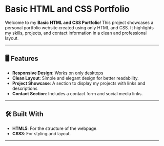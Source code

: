 # Basic HTML and CSS Portfolio

Welcome to my **Basic HTML and CSS Portfolio**! This project showcases a personal portfolio website created using only HTML and CSS. It highlights my skills, projects, and contact information in a clean and professional layout.

---

## 🖥️ Features

- **Responsive Design**: Works on only desktops
- **Clean Layout**: Simple and elegant design for better readability.
- **Project Showcase**: A section to display my projects with links and descriptions.
- **Contact Section**: Includes a contact form and social media links.

---

## 🛠️ Built With

- **HTML5**: For the structure of the webpage.
- **CSS3**: For styling and layout.

---



